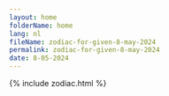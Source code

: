 ```yaml
---
layout: home
folderName: home
lang: nl
fileName: zodiac-for-given-8-may-2024
permalink: zodiac-for-given-8-may-2024
date: 8-05-2024
---
```

{% include zodiac.html %}
